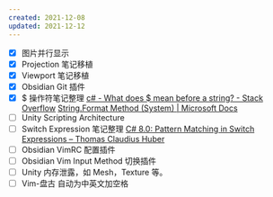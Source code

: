 ```yaml
---
created: 2021-12-08
updated: 2021-12-12
---
```

- [x] 图片并行显示
- [x] Projection 笔记移植
- [x] Viewport 笔记移植
- [x] Obsidian Git 插件
- [x] $ 操作符笔记整理
   [c# - What does $ mean before a string? - Stack Overflow](https://stackoverflow.com/questions/31014869/what-does-mean-before-a-string)
   [String.Format Method (System) | Microsoft Docs](https://docs.microsoft.com/en-us/dotnet/api/system.string.format?view=net-6.0)
 - [ ] Unity Scripting Architecture
- [ ] Switch Expression 笔记整理
   [C# 8.0: Pattern Matching in Switch Expressions – Thomas Claudius Huber](https://www.thomasclaudiushuber.com/2021/02/25/c-9-0-pattern-matching-in-switch-expressions/)
- [ ]  Obsidian VimRC 配置插件
- [ ]  Obsidian Vim Input Method 切换插件
- [ ] Unity 内存泄露，如 Mesh，Texture 等。
- [ ] Vim-盘古 自动为中英文加空格
